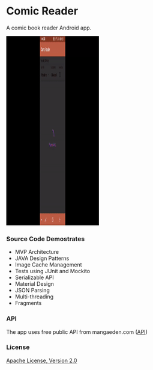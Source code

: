 # Comic Reader
A comic book reader Android app.

<img src="https://github.com/hemendra-sharma/ComicReader/blob/master/gif/recording.gif?raw=true" width="247" height="503"/>

### Source Code Demostrates
  - MVP Architecture
  - JAVA Design Patterns
  - Image Cache Management
  - Tests using JUnit and Mockito
  - Serializable API
  - Material Design
  - JSON Parsing
  - Multi-threading
  - Fragments

### API
The app uses free public API from mangaeden.com ([API](https://www.mangaeden.com/api/))

### License
[Apache License, Version 2.0](https://www.apache.org/licenses/LICENSE-2.0)
